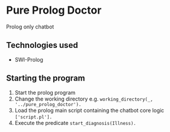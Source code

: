 # Pure Prolog Doctor
Prolog only chatbot

## Technologies used
- SWI-Prolog

## Starting the program
1. Start the prolog program
2. Change the working directory e.g. `working_directory(_, '../pure_prolog_doctor').`
3. Load the prolog main script containing the chatbot core logic `['script.pl'].`
4. Execute the predicate `start_diagnosis(Illness).`
